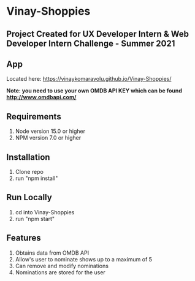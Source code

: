 # Vinay-Shoppies

## Project Created for UX Developer Intern & Web Developer Intern Challenge - Summer 2021

## App
Located here: https://vinaykomaravolu.github.io/Vinay-Shoppies/

**Note: you need to use your own OMDB API KEY which can be found http://www.omdbapi.com/**

## Requirements

1. Node version 15.0 or higher
2. NPM version 7.0 or higher 

## Installation

1. Clone repo
2. run "npm install"

## Run Locally

1. cd into Vinay-Shoppies
2. run "npm start"

## Features

1. Obtains data from OMDB API
2. Allow's user to nominate shows up to a maximum of 5
3. Can remove and modify nominations
4. Nominations are stored for the user
